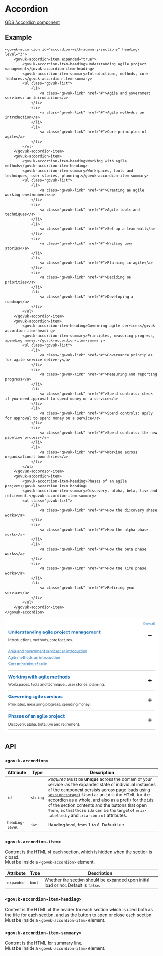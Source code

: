 # Accordion

[GDS Accordion component](https://design-system.service.gov.uk/components/accordion/)

## Example

```razor
<govuk-accordion id="accordion-with-summary-sections" heading-level="3">
    <govuk-accordion-item expanded="true">
        <govuk-accordion-item-heading>Understanding agile project management</govuk-accordion-item-heading>
        <govuk-accordion-item-summary>Introductions, methods, core features.</govuk-accordion-item-summary>
        <ul class="govuk-list">
            <li>
                <a class="govuk-link" href="#">Agile and government services: an introduction</a>
            </li>
            <li>
                <a class="govuk-link" href="#">Agile methods: an introduction</a>
            </li>
            <li>
                <a class="govuk-link" href="#">Core principles of agile</a>
            </li>
        </ul>
    </govuk-accordion-item>
    <govuk-accordion-item>
        <govuk-accordion-item-heading>Working with agile methods</govuk-accordion-item-heading>
        <govuk-accordion-item-summary>Workspaces, tools and techniques, user stories, planning.</govuk-accordion-item-summary>
        <ul class="govuk-list">
            <li>
                <a class="govuk-link" href="#">Creating an agile working environment</a>
            </li>
            <li>
                <a class="govuk-link" href="#">Agile tools and techniques</a>
            </li>
            <li>
                <a class="govuk-link" href="#">Set up a team wall</a>
            </li>
            <li>
                <a class="govuk-link" href="#">Writing user stories</a>
            </li>
            <li>
                <a class="govuk-link" href="#">Planning in agile</a>
            </li>
            <li>
                <a class="govuk-link" href="#">Deciding on priorities</a>
            </li>
            <li>
                <a class="govuk-link" href="#">Developing a roadmap</a>
            </li>
        </ul>
    </govuk-accordion-item>
    <govuk-accordion-item>
        <govuk-accordion-item-heading>Governing agile services</govuk-accordion-item-heading>
        <govuk-accordion-item-summary>Principles, measuring progress, spending money.</govuk-accordion-item-summary>
        <ul class="govuk-list">
            <li>
                <a class="govuk-link" href="#">Governance principles for agile service delivery</a>
            </li>
            <li>
                <a class="govuk-link" href="#">Measuring and reporting progress</a>
            </li>
            <li>
                <a class="govuk-link" href="#">Spend controls: check if you need approval to spend money on a service</a>
            </li>
            <li>
                <a class="govuk-link" href="#">Spend controls: apply for approval to spend money on a service</a>
            </li>
            <li>
                <a class="govuk-link" href="#">Spend controls: the new pipeline process</a>
            </li>
            <li>
                <a class="govuk-link" href="#">Working across organisational boundaries</a>
            </li>
        </ul>
    </govuk-accordion-item>
    <govuk-accordion-item>
        <govuk-accordion-item-heading>Phases of an agile project</govuk-accordion-item-heading>
        <govuk-accordion-item-summary>Discovery, alpha, beta, live and retirement.</govuk-accordion-item-summary>
        <ul class="govuk-list">
            <li>
                <a class="govuk-link" href="#">How the discovery phase works</a>
            </li>
            <li>
                <a class="govuk-link" href="#">How the alpha phase works</a>
            </li>
            <li>
                <a class="govuk-link" href="#">How the beta phase works</a>
            </li>
            <li>
                <a class="govuk-link" href="#">How the live phase works</a>
            </li>
            <li>
                <a class="govuk-link" href="#">Retiring your service</a>
            </li>
        </ul>
    </govuk-accordion-item>
</govuk-accordion>
```

![Accordion](../images/accordion-with-summary-sections.png)

## API

### `<govuk-accordion>`

| Attribute | Type | Description |
| --- | --- | --- |
| `id` | `string` | *Required* Must be **unique** across the domain of your service (as the expanded state of individual instances of the component persists across page loads using [`sessionStorage`](https://developer.mozilla.org/en-US/docs/Web/API/Window/sessionStorage)). Used as an `id` in the HTML for the accordion as a whole, and also as a prefix for the `id`s of the section contents and the buttons that open them, so that those `id`s can be the target of `aria-labelledby` and `aria-control` attributes. |
| `heading-level` | `int` | Heading level, from 1 to 6. Default is `2`. |

### `<govuk-accordion-item>`

Content is the HTML of each section, which is hidden when the section is closed.\
Must be inside a `<govuk-accordion>` element.

| Attribute | Type | Description |
| --- | --- | --- |
| `expanded` | `bool` | Whether the section should be expanded upon initial load or not. Default is `false`. |

### `<govuk-accordion-item-heading>`

Content is the HTML of the header for each section which is used both as the title for each section, and as the button to open or close each section.\
Must be inside a `<govuk-accordion-item>` element.

### `<govuk-accordion-item-summary>`

Content is the HTML for summary line.\
Must be inside a `<govuk-accordion-item>` element.
